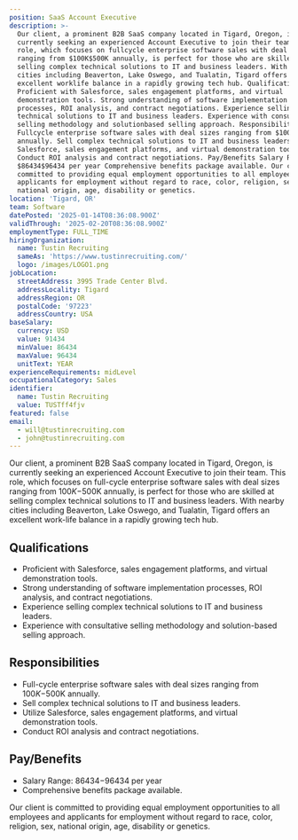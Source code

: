 ```yaml
---
position: SaaS Account Executive
description: >-
  Our client, a prominent B2B SaaS company located in Tigard, Oregon, is
  currently seeking an experienced Account Executive to join their team. This
  role, which focuses on fullcycle enterprise software sales with deal sizes
  ranging from $100K$500K annually, is perfect for those who are skilled at
  selling complex technical solutions to IT and business leaders. With nearby
  cities including Beaverton, Lake Oswego, and Tualatin, Tigard offers an
  excellent worklife balance in a rapidly growing tech hub. Qualifications
  Proficient with Salesforce, sales engagement platforms, and virtual
  demonstration tools. Strong understanding of software implementation
  processes, ROI analysis, and contract negotiations. Experience selling complex
  technical solutions to IT and business leaders. Experience with consultative
  selling methodology and solutionbased selling approach. Responsibilities
  Fullcycle enterprise software sales with deal sizes ranging from $100K$500K
  annually. Sell complex technical solutions to IT and business leaders. Utilize
  Salesforce, sales engagement platforms, and virtual demonstration tools.
  Conduct ROI analysis and contract negotiations. Pay/Benefits Salary Range:
  $86434$96434 per year Comprehensive benefits package available. Our client is
  committed to providing equal employment opportunities to all employees and
  applicants for employment without regard to race, color, religion, sex,
  national origin, age, disability or genetics.
location: 'Tigard, OR'
team: Software
datePosted: '2025-01-14T08:36:08.900Z'
validThrough: '2025-02-20T08:36:08.900Z'
employmentType: FULL_TIME
hiringOrganization:
  name: Tustin Recruiting
  sameAs: 'https://www.tustinrecruiting.com/'
  logo: /images/LOGO1.png
jobLocation:
  streetAddress: 3995 Trade Center Blvd.
  addressLocality: Tigard
  addressRegion: OR
  postalCode: '97223'
  addressCountry: USA
baseSalary:
  currency: USD
  value: 91434
  minValue: 86434
  maxValue: 96434
  unitText: YEAR
experienceRequirements: midLevel
occupationalCategory: Sales
identifier:
  name: Tustin Recruiting
  value: TUSTff4fjv
featured: false
email:
  - will@tustinrecruiting.com
  - john@tustinrecruiting.com
---
```




Our client, a prominent B2B SaaS company located in Tigard, Oregon, is currently seeking an experienced Account Executive to join their team. This role, which focuses on full-cycle enterprise software sales with deal sizes ranging from $100K-$500K annually, is perfect for those who are skilled at selling complex technical solutions to IT and business leaders. With nearby cities including Beaverton, Lake Oswego, and Tualatin, Tigard offers an excellent work-life balance in a rapidly growing tech hub.

## Qualifications

* Proficient with Salesforce, sales engagement platforms, and virtual demonstration tools.
* Strong understanding of software implementation processes, ROI analysis, and contract negotiations.
* Experience selling complex technical solutions to IT and business leaders.
* Experience with consultative selling methodology and solution-based selling approach.

## Responsibilities

* Full-cycle enterprise software sales with deal sizes ranging from $100K-$500K annually.
* Sell complex technical solutions to IT and business leaders.
* Utilize Salesforce, sales engagement platforms, and virtual demonstration tools.
* Conduct ROI analysis and contract negotiations.

## Pay/Benefits

* Salary Range: $86434-$96434 per year
* Comprehensive benefits package available.

Our client is committed to providing equal employment opportunities to all employees and applicants for employment without regard to race, color, religion, sex, national origin, age, disability or genetics.
